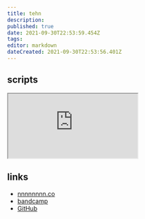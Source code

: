 ```yaml
---
title: tehn
description: 
published: true
date: 2021-09-30T22:53:59.454Z
tags: 
editor: markdown
dateCreated: 2021-09-30T22:53:56.401Z
---
```


## scripts

<iframe src="https://p3r7.github.io/norns-gallery-render/?author=tehn"id="gallery-iframe"></iframe>

## links

- [nnnnnnnn.co](https://nnnnnnnn.co)
- [bandcamp](https://tehn.bandcamp.com/)
- [GitHub](https://github.com/tehn/)